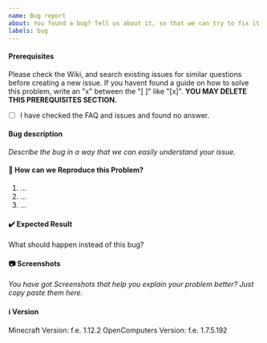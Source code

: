 ```yaml
---
name: Bug report
about: You found a bug? Tell us about it, so that we can try to fix it.
labels: bug
---
```


#### Prerequisites
Please check the Wiki, and search existing issues for similar questions before creating a new issue.
If you havent found a guide on how to solve this problem, write an "x" between the "[ ]" like "[x]".
**YOU MAY DELETE THIS PREREQUISITES SECTION.**

- [ ] I have checked the FAQ and issues and found no answer.


#### Bug description
_Describe the bug in a way that we can easily understand your issue._

#### 📝 How can we Reproduce this Problem?

1. …
2. …
3. …

#### ✔️ Expected Result
What should happen instead of this bug?

#### 📷 Screenshots 
_You have got Screenshots that help you explain your problem better? Just copy paste them here._

#### ℹ Version 
Minecraft Version:  f.e. 1.12.2
OpenComputers Version:  f.e. 1.7.5.192
